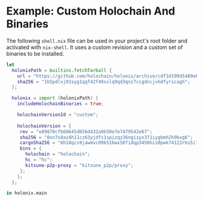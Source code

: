 # Example: Custom Holochain And Binaries

The following `shell.nix` file can be used in your project's root folder and activated with `nix-shell`.
It uses a custom revision and a custom set of binaries to be installed.

```nix
let 
  holonixPath = builtins.fetchTarball {
    url = "https://github.com/holochain/holonix/archive/cdf1d199d5489ebc943b88e552507f1063e3e571.tar.gz";
    sha256 = "1b5pdlxj91syg1qqf42f49sxlq9qd3qnz7ccgdncjvhdfyricagh";
  };

  holonix = import (holonixPath) {
    includeHolochainBinaries = true;

    holochainVersionId = "custom";
    
    holochainVersion = { 
     rev = "e89870cfb68645d656d432a9b50e7e7479542e67";  
     sha256 = "0xn7s8ai6h11cz63yjdfs1spizqz36ngizyx371iygbmh2k9kvg6";  
     cargoSha256 = "0h18qcs9jawmvc09k51bwx58fidqp3456hiz0pwk74122rbs5i7w";
     bins = {
       holochain = "holochain";
       hc = "hc";
       kitsune-p2p-proxy = "kitsune_p2p/proxy";
     };
    };
  };

in holonix.main
```
